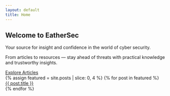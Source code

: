 ```yaml
---
layout: default
title: Home
---
```


<section class="hero-card fade-in">
  <div class="hero-card-content">
    <h2>Welcome to EatherSec</h2>
    <p>Your source for insight and confidence in the world of cyber security.</p>
    <p>From articles to resources — stay ahead of threats with practical knowledge and trustworthy insights.</p>
    <a href="/blogpage/articles/">Explore Articles</a>
  </div>
</section>


<section class="hero-grid fade-in">
  {% assign featured = site.posts | slice: 0, 4 %}
  {% for post in featured %}
    <a href="{{ post.url }}" class="hero-grid-item" style="background-image: url('{{ post.thumbnail | relative_url }}');">
      <div class="hero-overlay">
        <span>{{ post.title }}</span>
      </div>
    </a>
  {% endfor %}
</section>


</section>

